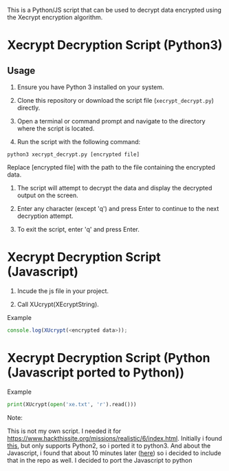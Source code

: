 This is a Python/JS script that can be used to decrypt data encrypted using the Xecrypt encryption algorithm.

# Xecrypt Decryption Script (Python3)

## Usage

1. Ensure you have Python 3 installed on your system.

2. Clone this repository or download the script file (`xecrypt_decrypt.py`) directly.

3. Open a terminal or command prompt and navigate to the directory where the script is located.

4. Run the script with the following command:

```shell
python3 xecrypt_decrypt.py [encrypted file]
```
Replace [encrypted file] with the path to the file containing the encrypted data.

1. The script will attempt to decrypt the data and display the decrypted output on the screen.

2. Enter any character (except 'q') and press Enter to continue to the next decryption attempt.

3. To exit the script, enter 'q' and press Enter.

# Xecrypt Decryption Script (Javascript)

1. Incude the js file in your project.

2. Call XUcrypt(XEcryptString).

Example
```js
console.log(XUcrypt(<encrypted data>));
```

# Xecrypt Decryption Script (Python (Javascript ported to Python))

Example
```python
print(XUcrypt(open('xe.txt', 'r').read()))
```

Note:

This is not my own script.
I needed it for https://www.hackthissite.org/missions/realistic/6/index.html.
Initially i found [this](https://github.com/rudolfce/XECryption-crack), but only supports Python2, so i ported it to python3.
And about the Javascript, i found that about 10 minutes later ([here](https://www.grobinson.me/hack-this-site-realistic-6/)) so i decided to include that in the repo as well. I decided to port the Javascript to python

